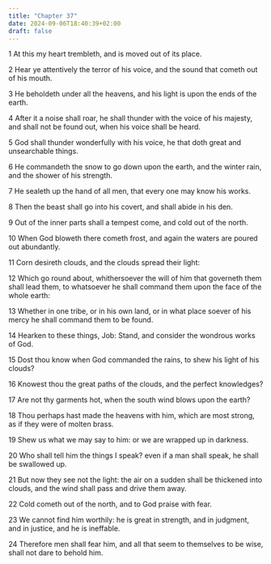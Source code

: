 ```yaml
---
title: "Chapter 37"
date: 2024-09-06T18:40:39+02:00
draft: false
---
```




1 At this my heart trembleth, and is moved out of its place.

2 Hear ye attentively the terror of his voice, and the sound that cometh out of his mouth.

3 He beholdeth under all the heavens, and his light is upon the ends of the earth.

4 After it a noise shall roar, he shall thunder with the voice of his majesty, and shall not be found out, when his voice shall be heard.

5 God shall thunder wonderfully with his voice, he that doth great and unsearchable things.

6 He commandeth the snow to go down upon the earth, and the winter rain, and the shower of his strength.

7 He sealeth up the hand of all men, that every one may know his works.

8 Then the beast shall go into his covert, and shall abide in his den.

9 Out of the inner parts shall a tempest come, and cold out of the north.

10 When God bloweth there cometh frost, and again the waters are poured out abundantly.

11 Corn desireth clouds, and the clouds spread their light:

12 Which go round about, whithersoever the will of him that governeth them shall lead them, to whatsoever he shall command them upon the face of the whole earth:

13 Whether in one tribe, or in his own land, or in what place soever of his mercy he shall command them to be found.

14 Hearken to these things, Job: Stand, and consider the wondrous works of God.

15 Dost thou know when God commanded the rains, to shew his light of his clouds?

16 Knowest thou the great paths of the clouds, and the perfect knowledges?

17 Are not thy garments hot, when the south wind blows upon the earth?

18 Thou perhaps hast made the heavens with him, which are most strong, as if they were of molten brass.

19 Shew us what we may say to him: or we are wrapped up in darkness.

20 Who shall tell him the things I speak? even if a man shall speak, he shall be swallowed up.

21 But now they see not the light: the air on a sudden shall be thickened into clouds, and the wind shall pass and drive them away.

22 Cold cometh out of the north, and to God praise with fear.

23 We cannot find him worthily: he is great in strength, and in judgment, and in justice, and he is ineffable.

24 Therefore men shall fear him, and all that seem to themselves to be wise, shall not dare to behold him.

